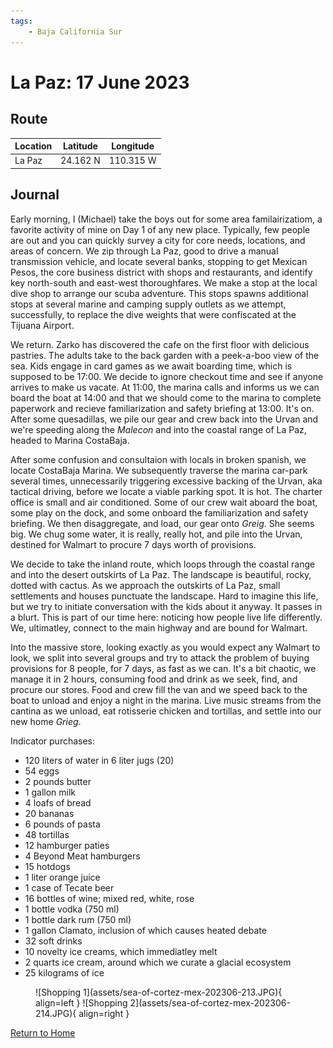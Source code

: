 ```yaml
---
tags:
    - Baja California Sur
---
```


# La Paz: 17 June 2023

## Route

| Location | Latitude | Longitude |
|--|--|--|
| La Paz | 24.162 N | 110.315 W |

## Journal

Early morning, I (Michael) take the boys out for some area familairizatiom, a favorite activity of mine on Day 1 of any new place. Typically, few people are out and you can quickly survey a city for core needs, locations, and areas of concern. We zip through La Paz, good to drive a manual transmission vehicle, and locate several banks, stopping to get Mexican Pesos, the core business district with shops and restaurants, and identify key north-south and east-west thoroughfares. We make a stop at the local dive shop to arrange our scuba adventure. This stops spawns additional stops at several marine and camping supply outlets as we attempt, successfully, to replace the dive weights that were confiscated at the Tijuana Airport.

We return. Zarko has discovered the cafe on the first floor with delicious pastries. The adults take to the back garden with a peek-a-boo view of the sea. Kids engage in card games as we await boarding time, which is supposed to be 17:00. We decide to ignore checkout time and see if anyone arrives to make us vacate. At 11:00, the marina calls and informs us we can board the boat at 14:00 and that we should come to the marina to complete paperwork and recieve familiarization and safety briefing at 13:00. It's on. After some quesadillas, we pile our gear and crew back into the Urvan and we're speeding along the _Malecon_ and into the coastal range of La Paz, headed to Marina CostaBaja.

After some confusion and consultaion with locals in broken spanish, we locate CostaBaja Marina. We subsequently traverse the marina car-park several times, unnecessarily triggering excessive backing of the Urvan, aka tactical driving, before we locate a viable parking spot. It is hot. The charter office is small and air conditioned. Some of our crew wait aboard the boat, some play on the dock, and some onboard the familiarization and safety briefing. We then disaggregate, and load, our gear onto _Greig_. She seems big. We chug some water, it is really, really hot, and pile into the Urvan, destined for Walmart to procure 7 days worth of provisions.

We decide to take the inland route, which loops through the coastal range and into the desert outskirts of La Paz. The landscape is beautiful, rocky, dotted with cactus. As we approach the outskirts of La Paz, small settlements and houses punctuate the landscape. Hard to imagine this life, but we try to initiate conversation with the kids about it anyway. It passes in a blurt. This is part of our time here: noticing how people live life differently. We, ultimatley, connect to the main highway and are bound for Walmart.

Into the massive store, looking exactly as you would expect any Walmart to look, we split into several groups and try to attack the problem of buying provisions for 8 people, for 7 days, as fast as we can. It's a bit chaotic, we manage it in 2 hours, consuming food and drink as we seek, find, and procure our stores. Food and crew fill the van and we speed back to the boat to unload and enjoy a night in the marina. Live music streams from the cantina as we unload, eat rotisserie chicken and tortillas, and settle into our new home _Grieg_. 

Indicator purchases:

- 120 liters of water in 6 liter jugs (20)
- 54 eggs
- 2 pounds butter
- 1 gallon milk
- 4 loafs of bread
- 20 bananas
- 6 pounds of pasta
- 48 tortillas
- 12 hamburger paties
- 4 Beyond Meat hamburgers
- 15 hotdogs
- 1 liter orange juice
- 1 case of Tecate beer
- 16 bottles of wine; mixed red, white, rose
- 1 bottle vodka (750 ml)
- 1 bottle dark rum (750 ml)
- 1 gallon Clamato, inclusion of which causes heated debate
- 32 soft drinks
- 10 novelty ice creams, which immediatley melt
- 2 quarts ice cream, around which we curate a glacial ecosystem
- 25 kilograms of ice

<figure markdown>
  ![Shopping 1](assets/sea-of-cortez-mex-202306-213.JPG){ align=left }
  ![Shopping 2](assets/sea-of-cortez-mex-202306-214.JPG){ align=right }
</figure>

<!--- Below is navigation to home --->
 [Return to Home](index.md)